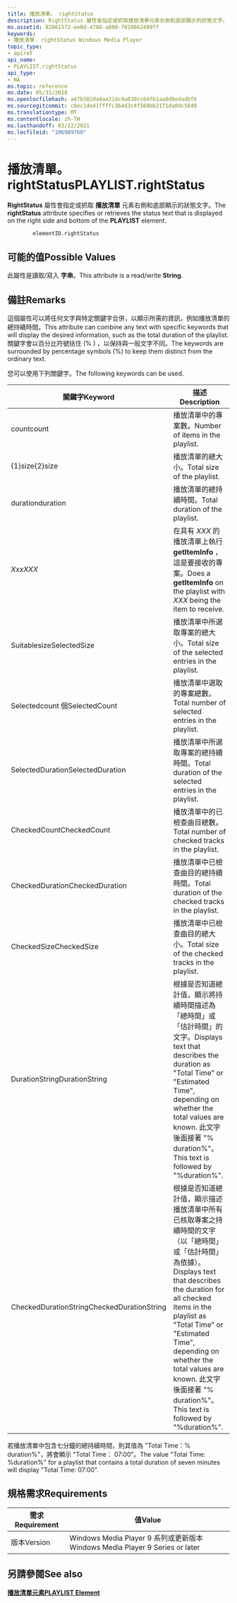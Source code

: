 ```yaml
---
title: 播放清單。 rightStatus
description: RightStatus 屬性會指定或抓取播放清單元素右側和底部顯示的狀態文字。
ms.assetid: 82861572-ee8d-4780-a890-f018662499ff
keywords:
- 播放清單. rightStatus Windows Media Player
topic_type:
- apiref
api_name:
- PLAYLIST.rightStatus
api_type:
- NA
ms.topic: reference
ms.date: 05/31/2018
ms.openlocfilehash: a47b382da4ae214c9a830cc64fb1aa0d0edadbf6
ms.sourcegitcommit: c8ec1ded1ffffc364d3c4f560bb2171da0dc5040
ms.translationtype: MT
ms.contentlocale: zh-TW
ms.lasthandoff: 03/22/2021
ms.locfileid: "106989760"
---
```

# <a name="playlistrightstatus"></a><span data-ttu-id="bd1eb-104">播放清單。 rightStatus</span><span class="sxs-lookup"><span data-stu-id="bd1eb-104">PLAYLIST.rightStatus</span></span>

<span data-ttu-id="bd1eb-105">**RightStatus** 屬性會指定或抓取 **播放清單** 元素右側和底部顯示的狀態文字。</span><span class="sxs-lookup"><span data-stu-id="bd1eb-105">The **rightStatus** attribute specifies or retrieves the status text that is displayed on the right side and bottom of the **PLAYLIST** element.</span></span>

``` syntax
        elementID.rightStatus
```

## <a name="possible-values"></a><span data-ttu-id="bd1eb-106">可能的值</span><span class="sxs-lookup"><span data-stu-id="bd1eb-106">Possible Values</span></span>

<span data-ttu-id="bd1eb-107">此屬性是讀取/寫入 **字串**。</span><span class="sxs-lookup"><span data-stu-id="bd1eb-107">This attribute is a read/write **String**.</span></span>

## <a name="remarks"></a><span data-ttu-id="bd1eb-108">備註</span><span class="sxs-lookup"><span data-stu-id="bd1eb-108">Remarks</span></span>

<span data-ttu-id="bd1eb-109">這個屬性可以將任何文字與特定關鍵字合併，以顯示所需的資訊，例如播放清單的總持續時間。</span><span class="sxs-lookup"><span data-stu-id="bd1eb-109">This attribute can combine any text with specific keywords that will display the desired information, such as the total duration of the playlist.</span></span> <span data-ttu-id="bd1eb-110">關鍵字會以百分比符號括住 (% ) ，以保持與一般文字不同。</span><span class="sxs-lookup"><span data-stu-id="bd1eb-110">The keywords are surrounded by percentage symbols (%) to keep them distinct from the ordinary text.</span></span>

<span data-ttu-id="bd1eb-111">您可以使用下列關鍵字。</span><span class="sxs-lookup"><span data-stu-id="bd1eb-111">The following keywords can be used.</span></span>



| <span data-ttu-id="bd1eb-112">關鍵字</span><span class="sxs-lookup"><span data-stu-id="bd1eb-112">Keyword</span></span>               | <span data-ttu-id="bd1eb-113">描述</span><span class="sxs-lookup"><span data-stu-id="bd1eb-113">Description</span></span>                                                                                                                                                                                                  |
|-----------------------|--------------------------------------------------------------------------------------------------------------------------------------------------------------------------------------------------------------|
| <span data-ttu-id="bd1eb-114">count</span><span class="sxs-lookup"><span data-stu-id="bd1eb-114">count</span></span>                 | <span data-ttu-id="bd1eb-115">播放清單中的專案數。</span><span class="sxs-lookup"><span data-stu-id="bd1eb-115">Number of items in the playlist.</span></span>                                                                                                                                                                             |
| <span data-ttu-id="bd1eb-116">{1}size{2}</span><span class="sxs-lookup"><span data-stu-id="bd1eb-116">size</span></span>                  | <span data-ttu-id="bd1eb-117">播放清單的總大小。</span><span class="sxs-lookup"><span data-stu-id="bd1eb-117">Total size of the playlist.</span></span>                                                                                                                                                                                  |
| <span data-ttu-id="bd1eb-118">duration</span><span class="sxs-lookup"><span data-stu-id="bd1eb-118">duration</span></span>              | <span data-ttu-id="bd1eb-119">播放清單的總持續時間。</span><span class="sxs-lookup"><span data-stu-id="bd1eb-119">Total duration of the playlist.</span></span>                                                                                                                                                                              |
| <span data-ttu-id="bd1eb-120">*Xxx*</span><span class="sxs-lookup"><span data-stu-id="bd1eb-120">*XXX*</span></span>                 | <span data-ttu-id="bd1eb-121">在具有 *XXX* 的播放清單上執行 **getItemInfo** ，這是要接收的專案。</span><span class="sxs-lookup"><span data-stu-id="bd1eb-121">Does a **getItemInfo** on the playlist with *XXX* being the item to receive.</span></span>                                                                                                                                 |
| <span data-ttu-id="bd1eb-122">Suitablesize</span><span class="sxs-lookup"><span data-stu-id="bd1eb-122">SelectedSize</span></span>          | <span data-ttu-id="bd1eb-123">播放清單中所選取專案的總大小。</span><span class="sxs-lookup"><span data-stu-id="bd1eb-123">Total size of the selected entries in the playlist.</span></span>                                                                                                                                                          |
| <span data-ttu-id="bd1eb-124">Selectedcount 個</span><span class="sxs-lookup"><span data-stu-id="bd1eb-124">SelectedCount</span></span>         | <span data-ttu-id="bd1eb-125">播放清單中選取的專案總數。</span><span class="sxs-lookup"><span data-stu-id="bd1eb-125">Total number of selected entries in the playlist.</span></span>                                                                                                                                                            |
| <span data-ttu-id="bd1eb-126">SelectedDuration</span><span class="sxs-lookup"><span data-stu-id="bd1eb-126">SelectedDuration</span></span>      | <span data-ttu-id="bd1eb-127">播放清單中所選取專案的總持續時間。</span><span class="sxs-lookup"><span data-stu-id="bd1eb-127">Total duration of the selected entries in the playlist.</span></span>                                                                                                                                                      |
| <span data-ttu-id="bd1eb-128">CheckedCount</span><span class="sxs-lookup"><span data-stu-id="bd1eb-128">CheckedCount</span></span>          | <span data-ttu-id="bd1eb-129">播放清單中的已檢查曲目總數。</span><span class="sxs-lookup"><span data-stu-id="bd1eb-129">Total number of checked tracks in the playlist.</span></span>                                                                                                                                                              |
| <span data-ttu-id="bd1eb-130">CheckedDuration</span><span class="sxs-lookup"><span data-stu-id="bd1eb-130">CheckedDuration</span></span>       | <span data-ttu-id="bd1eb-131">播放清單中已檢查曲目的總持續時間。</span><span class="sxs-lookup"><span data-stu-id="bd1eb-131">Total duration of the checked tracks in the playlist.</span></span>                                                                                                                                                        |
| <span data-ttu-id="bd1eb-132">CheckedSize</span><span class="sxs-lookup"><span data-stu-id="bd1eb-132">CheckedSize</span></span>           | <span data-ttu-id="bd1eb-133">播放清單中已檢查曲目的總大小。</span><span class="sxs-lookup"><span data-stu-id="bd1eb-133">Total size of the checked tracks in the playlist.</span></span>                                                                                                                                                            |
| <span data-ttu-id="bd1eb-134">DurationString</span><span class="sxs-lookup"><span data-stu-id="bd1eb-134">DurationString</span></span>        | <span data-ttu-id="bd1eb-135">根據是否知道總計值，顯示將持續時間描述為「總時間」或「估計時間」的文字。</span><span class="sxs-lookup"><span data-stu-id="bd1eb-135">Displays text that describes the duration as "Total Time" or "Estimated Time", depending on whether the total values are known.</span></span> <span data-ttu-id="bd1eb-136">此文字後面接著 "% duration%"。</span><span class="sxs-lookup"><span data-stu-id="bd1eb-136">This text is followed by "%duration%".</span></span>                                       |
| <span data-ttu-id="bd1eb-137">CheckedDurationString</span><span class="sxs-lookup"><span data-stu-id="bd1eb-137">CheckedDurationString</span></span> | <span data-ttu-id="bd1eb-138">根據是否知道總計值，顯示描述播放清單中所有已核取專案之持續時間的文字（以「總時間」或「估計時間」為依據）。</span><span class="sxs-lookup"><span data-stu-id="bd1eb-138">Displays text that describes the duration for all checked items in the playlist as "Total Time" or "Estimated Time", depending on whether the total values are known.</span></span> <span data-ttu-id="bd1eb-139">此文字後面接著 "% duration%"。</span><span class="sxs-lookup"><span data-stu-id="bd1eb-139">This text is followed by "%duration%".</span></span> |



 

<span data-ttu-id="bd1eb-140">若播放清單中包含七分鐘的總持續時間，則其值為 "Total Time：% duration%"，將會顯示 "Total Time： 07:00"。</span><span class="sxs-lookup"><span data-stu-id="bd1eb-140">The value "Total Time: %duration%" for a playlist that contains a total duration of seven minutes will display "Total Time: 07:00".</span></span>

## <a name="requirements"></a><span data-ttu-id="bd1eb-141">規格需求</span><span class="sxs-lookup"><span data-stu-id="bd1eb-141">Requirements</span></span>



| <span data-ttu-id="bd1eb-142">需求</span><span class="sxs-lookup"><span data-stu-id="bd1eb-142">Requirement</span></span> | <span data-ttu-id="bd1eb-143">值</span><span class="sxs-lookup"><span data-stu-id="bd1eb-143">Value</span></span> |
|--------------------|---------------------------------------------------|
| <span data-ttu-id="bd1eb-144">版本</span><span class="sxs-lookup"><span data-stu-id="bd1eb-144">Version</span></span><br/> | <span data-ttu-id="bd1eb-145">Windows Media Player 9 系列或更新版本</span><span class="sxs-lookup"><span data-stu-id="bd1eb-145">Windows Media Player 9 Series or later</span></span><br/> |



## <a name="see-also"></a><span data-ttu-id="bd1eb-146">另請參閱</span><span class="sxs-lookup"><span data-stu-id="bd1eb-146">See also</span></span>

<dl> <dt>

[<span data-ttu-id="bd1eb-147">**播放清單元素**</span><span class="sxs-lookup"><span data-stu-id="bd1eb-147">**PLAYLIST Element**</span></span>](playlist-element.md)
</dt> </dl>

 

 





